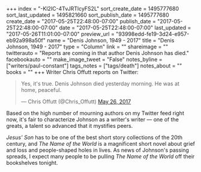 +++
index = "-Kl2IC-4TvJRTlcyFS2L"
sort_create_date = 1495777680
sort_last_updated = 1495821660
sort_publish_date = 1495777680
create_date = "2017-05-25T22:48:00-07:00"
publish_date = "2017-05-25T22:48:00-07:00"
date = "2017-05-25T22:48:00-07:00"
last_updated = "2017-05-26T11:01:00-07:00"
preview_url = "93998edd-fe19-3d24-e957-eb92a998a50f"
name = "Denis Johnson, 1949 - 2017"
title = "Denis Johnson, 1949 - 2017"
type = "Column"
link = ""
shareimage = ""
twitterauto = "Reports are coming in that author Denis Johnson has died."
facebookauto = ""
make_image_tweet = "False"
notes_byline = ["writers/paul-constant"]
tags_notes = ["tags/death"]
notes_about = ""
books = ""
+++
Writer Chris Offutt reports on Twitter: 

<blockquote class="twitter-tweet" data-lang="en"><p lang="en" dir="ltr">Yes, it&#39;s true.  Denis Johnson died yesterday morning.  He was at home, peaceful.</p>&mdash; Chris Offutt (@Chris_Offutt) <a href="https://twitter.com/Chris_Offutt/status/867971243089084418">May 26, 2017</a></blockquote>

Based on the high number of mourning authors on my Twitter feed right now, it's fair to characterize Johnson as a writer's writer — one of the greats, a talent so advanced that it mystifies peers. 

*Jesus' Son* has to be one of the best short story collections of the 20th century, and *The Name of the World* is a magnificent short novel about grief and loss and people-shaped holes in lives. As news of Johnson's passing spreads, I expect many people to be pulling *The Name of the World* off their bookshelves tonight.